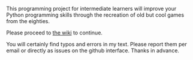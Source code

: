 This programming project for intermediate learners will improve your
Python programming skills through the recreation of old but cool games
from the eighties.

Please proceed to [the wiki](https://github.com/mquinson/retrogames/wiki)
to continue.


You will certainly find typos and errors in my text. Please report
them per email or directly as issues on the github interface. Thanks
in advance.